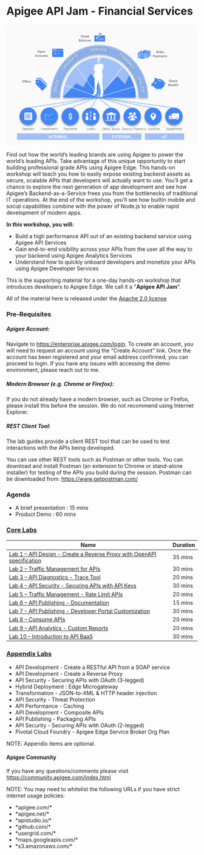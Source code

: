 # Apigee API Jam - Financial Services

![](./header.png)

Find out how the world’s leading brands are using Apigee to power the world’s
leading APIs. Take advantage of this unique opportunity to start building
professional ­grade APIs using Apigee Edge. This hands-on workshop will teach
you how to easily expose existing backend assets as secure, scalable APIs that
developers will actually want to use. You’ll get a chance to explore the next
generation of app development and see how Apigee’s Backend­-as-­a-­Service
frees you from the bottlenecks of traditional IT operations. At the end of the
workshop, you’ll see how built­in mobile and social capabilities combine with the
power of Node.js to enable rapid development of modern apps.

**In this workshop, you will:**
* Build a high­ performance API out of an existing backend service using Apigee API Services
* Gain end­-to-­end visibility across your APIs from the user all the way to your backend using Apigee Analytics Services
* Understand how to quickly onboard developers and monetize your APIs using Apigee Developer Services


This is the supporting material for a one-day hands-on workshop that introduces developers to  Apigee Edge. We call it a "**Apigee API Jam**".

All of the material here is released under the [Apache 2.0 license](./LICENSE.md)


### Pre-Requisites 

##### Apigee Account:
Navigate to https://enterprise.apigee.com/login. To create an account, you will need to request an account using the “Create Account” link. Once the account has been registered and your email address confirmed, you can proceed to login. If you have any issues with accessing the demo environment, please reach out to me.

##### Modern Browser (e.g. Chrome or Firefox):
If you do not already have a modern browser, such as Chrome or Firefox, please install this before the session. We do not recommend using Internet Explorer.

##### REST Client Tool:
The lab guides provide a client REST tool that can be used to test interactions with the APIs being developed.

You can use other REST tools such as Postman or other tools. You can download and install Postman (an extension to Chrome or stand-alone installer) for testing of the APIs you build during the session. 
Postman can be downloaded from: https://www.getpostman.com/


### Agenda
* A brief presentation : 15 mins
* Product Demo : 60 mins


### [Core Labs](./Labs/Core) 

| Name                                                                                                                                                                                                                      | Duration  |
|-------------------------------------------------------------------------------------------------------------------------------|---------      |
| [Lab 1 – API Design - Create a Reverse Proxy with OpenAPI specification](./Labs/Core/Lab%201%20-%20Design%20and%20Build%20a%20simple%20API%20Proxy)   | 35 mins   |
| [Lab 2 – Traffic Management for APIs](./Labs/Core/Lab%202%20-%20Traffic%20Management%20for%20APIs)                                     | 30 mins   |
| [Lab 3 – API Diagnostics - Trace Tool](./Labs/Core/Lab%203%20API%20Diagnostics%20-%20Throttle%20APIs)                                  | 20 mins   |
| [Lab 4 – API Security - Securing APIs with API Keys](./Labs/Core/Lab%204%20API%20Security%20-%20Securing%20APIs%20with%20API%20Keys)   | 30 mins   |
| [Lab 5 – Traffic Management - Rate Limit APIs](./Labs/Core/Lab%205%20Traffic%20Management%20-%20Rate%20Limit%20APIs)                   | 20 mins   |
| [Lab 6 – API Publishing - Documentation](./Labs/Core/Lab%206%20API%20Publishing%20-%20Documentation)                                   | 15 mins   |
| [Lab 7 – API Publishing - Developer Portal Customization](./Labs/Core/Lab%207%20API%20Publishing%20-%20Developer%20Portal%20Customization) | 30 mins   |
| [Lab 8 – Consume APIs](./Labs/Core/Lab%208%20Consume%20APIs)                                                                           | 20 mins   |
| [Lab 9 – API Analytics - Custom Reports](./Labs/Core/Lab%209%20API%20Analytics%20-%20Custom%20Reports)                                 | 20 mins   |
| [Lab 10 – Introduction to API BaaS](./Labs/Core/Lab%2010%20Introduction%20to%20API%20BaaS%20Backend-as-a-Service)      | 30 mins       |

### [Appendix Labs](./Labs/Appendix)
* API Development - Create a RESTful API from a SOAP service
* API Development - Create a Reverse Proxy
* API Security - Securing APIs with OAuth (3-legged)
* Hybrid Deployment : Edge Microgateway
* Transformation - JSON-to-XML & HTTP header injection
* API Security - Threat Protection
* API Performance - Caching
* API Development - Composite APIs
* API Publishing - Packaging APIs
* API Security - Securing APIs with OAuth (2-legged)
* Pivotal Cloud Foundry - Apigee Edge Service Broker Org Plan

NOTE: Appendix items are optional.

#### Apigee Community 
If you have any questions/comments please visit https://community.apigee.com/index.html


NOTE: You may need to whitelist the following URLs if you have strict internet usage policies:
* \*apigee.com/\*
* \*apigee.net/\*
* \*apistudio.io/\*
* \*github.com/\*
* \*usergrid.com/\*
* \*maps.googleapis.com/\*
* \*s3.amazonaws.com/\*




